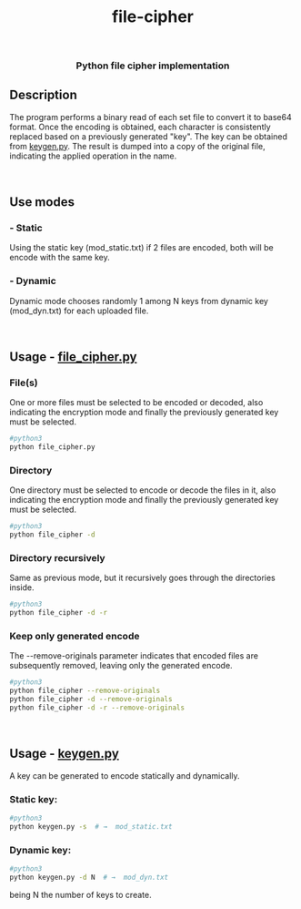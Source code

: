 <h1 align="center">
  file-cipher
</h1>
<br/>
<h3 align="center">
  Python file cipher implementation
</h3>

## Description

The program performs a binary read of each set file to convert it to base64 format. Once the encoding is obtained, each character is consistently replaced based on a previously generated "key". The key can be obtained from [keygen.py](desktop_app/utils/keygen.py). The result is dumped into a copy of the original file, indicating the applied operation in the name.

<br/>

## Use modes

### - Static

   Using the static key (mod_static.txt) if 2 files are encoded, both will be encode with the same key.

### - Dynamic

  Dynamic mode chooses randomly 1 among N keys from dynamic key (mod_dyn.txt) for each uploaded file.

<br/>

## Usage - [file_cipher.py](desktop_app/file_cipher.py)


### File(s)

  One or more files must be selected to be encoded or decoded, also indicating the encryption mode and finally the previously generated key must be selected.

```bash
#python3
python file_cipher.py
```


### Directory

  One directory must be selected to encode or decode the files in it, also indicating the encryption mode and finally the previously generated key must be selected.

```bash
#python3
python file_cipher -d
```


### Directory recursively

  Same as previous mode, but it recursively goes through the directories inside.

```bash
#python3
python file_cipher -d -r
```


### Keep only generated encode

  The --remove-originals parameter indicates that encoded files are subsequently removed, leaving only the generated encode.

```bash
#python3
python file_cipher --remove-originals
python file_cipher -d --remove-originals
python file_cipher -d -r --remove-originals
```

<br/>

## Usage - [keygen.py](desktop_app/utils/keygen.py)

   A key can be generated to encode statically and dynamically.

### Static key: 
```bash
#python3
python keygen.py -s  # →  mod_static.txt
```

### Dynamic key: 
```bash
#python3
python keygen.py -d N  # →  mod_dyn.txt
```
being N the number of keys to create.
